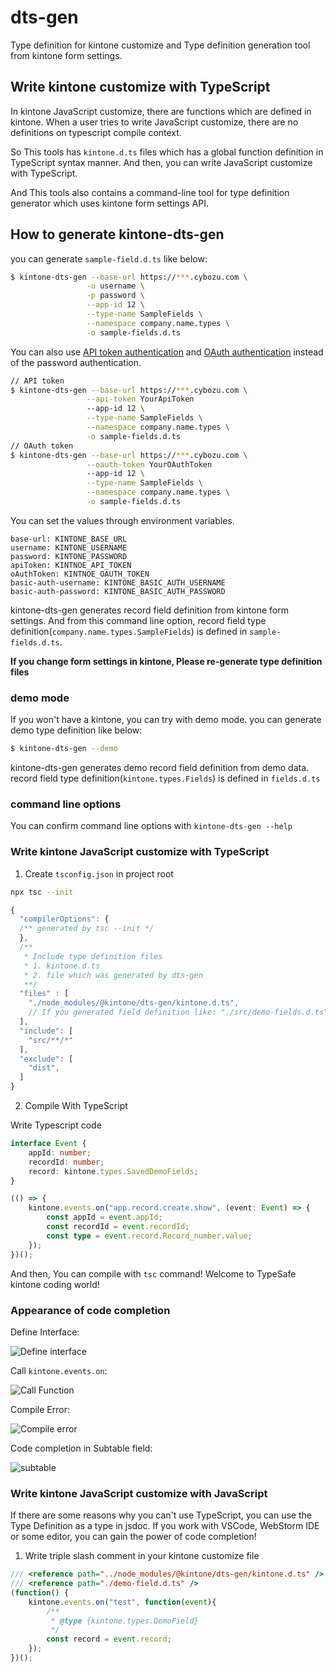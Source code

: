 # dts-gen

Type definition for kintone customize and
Type definition generation tool from kintone form settings.


## Write kintone customize with TypeScript

In kintone JavaScript customize, there are functions which are defined in kintone.
When a user tries to write JavaScript customize, there are no definitions on typescript compile context.

So This tools has `kintone.d.ts` files which has a global function definition in TypeScript syntax manner. And then, you can write JavaScript customize with TypeScript.

And This tools also contains a command-line tool for type definition generator which
uses kintone form settings API.

## How to generate kintone-dts-gen

you can generate `sample-field.d.ts` like below:

```bash
$ kintone-dts-gen --base-url https://***.cybozu.com \
                 -u username \
                 -p password \
                 --app-id 12 \
                 --type-name SampleFields \
                 --namespace company.name.types \
                 -o sample-fields.d.ts
```

You can also use [API token authentication](https://developer.kintone.io/hc/en-us/articles/212495188#APItokenAuth) and [OAuth authentication](https://developer.kintone.io/hc/en-us/articles/360001562353-How-to-add-OAuth-clients) instead of the password authentication.

```bash
// API token
$ kintone-dts-gen --base-url https://***.cybozu.com \
                 --api-token YourApiToken
                 --app-id 12 \
                 --type-name SampleFields \
                 --namespace company.name.types \
                 -o sample-fields.d.ts
// OAuth token
$ kintone-dts-gen --base-url https://***.cybozu.com \
                 --oauth-token YourOAuthToken
                 --app-id 12 \
                 --type-name SampleFields \
                 --namespace company.name.types \
                 -o sample-fields.d.ts
```


You can set the values through environment variables.

```
base-url: KINTONE_BASE_URL
username: KINTONE_USERNAME
password: KINTONE_PASSWORD
apiToken: KINTNOE_API_TOKEN
oAuthToken: KINTNOE_OAUTH_TOKEN
basic-auth-username: KINTONE_BASIC_AUTH_USERNAME
basic-auth-password: KINTONE_BASIC_AUTH_PASSWORD
```

kintone-dts-gen generates record field definition from kintone form settings.
And from this command line option, record field type definition(`company.name.types.SampleFields`)
is defined in `sample-fields.d.ts`.

**If you change form settings in kintone, Please re-generate type definition files**

### demo mode
If you won't have a kintone, you can try with demo mode.
you can generate demo type definition like below:

```bash
$ kintone-dts-gen --demo
```

kintone-dts-gen generates demo record field definition from demo data.
record field type definition(`kintone.types.Fields`)  is defined in `fields.d.ts`

### command line options
You can confirm command line options with `kintone-dts-gen --help`

### Write kintone JavaScript customize with TypeScript

1. Create `tsconfig.json` in project root

```bash
npx tsc --init
```

```javascript
{
  "compilerOptions": {
  /** generated by tsc --init */
  },
  /**
   * Include type definition files
   * 1. kintone.d.ts
   * 2. file which was generated by dts-gen
   **/
  "files" : [
    "./node_modules/@kintone/dts-gen/kintone.d.ts",
    // If you generated field definition like: "./src/demo-fields.d.ts"
  ],
  "include": [
    "src/**/*"
  ],
  "exclude": [
    "dist",
  ]
}
```

2. Compile With TypeScript

Write Typescript code

```typescript
interface Event {
    appId: number;
    recordId: number;
    record: kintone.types.SavedDemoFields;
}

(() => {
    kintone.events.on("app.record.create.show", (event: Event) => {
        const appId = event.appId;
        const recordId = event.recordId;
        const type = event.record.Record_number.value;
    });
})();
```

And then, You can compile with `tsc` command!
Welcome to TypeSafe kintone coding world!

### Appearance of code completion

Define Interface:

![Define interface](typescript-interface.gif)

Call `kintone.events.on`:

![Call Function](call-function.gif)

Compile Error:

![Compile error](compile-error.gif)

Code completion in Subtable field: 

![subtable](subtable.gif)

### Write kintone JavaScript customize with JavaScript

If there are some reasons why you can't use TypeScript, you can use the Type Definition as a type in jsdoc.
If you work with VSCode, WebStorm IDE or some editor, you can gain the power of code completion!

1. Write triple slash comment in your kintone customize file
```javascript
/// <reference path="../node_modules/@kintone/dts-gen/kintone.d.ts" />
/// <reference path="./demo-field.d.ts" />
(function() {
    kintone.events.on("test", function(event){
        /**
         * @type {kintone.types.DemoField}
         */
        const record = event.record;
    });
})();
```

